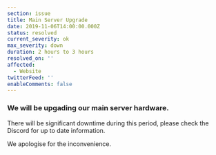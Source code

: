 ```yaml
---
section: issue
title: Main Server Upgrade
date: 2019-11-06T14:00:00.000Z
status: resolved
current_severity: ok
max_severity: down
duration: 2 hours to 3 hours
resolved_on: ''
affected:
  - Website
twitterFeed: ''
enableComments: false
---
```

### We will be upgading our main server hardware.

There will be significant downtime during this period, please check the Discord for up to date information.

We apologise for the inconvenience.
